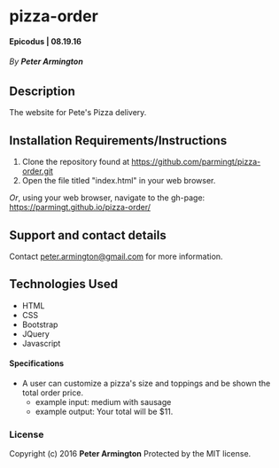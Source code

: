 # pizza-order

#### Epicodus | 08.19.16
###### _By **Peter Armington**_

## Description

The website for Pete's Pizza delivery.

## Installation Requirements/Instructions

1. Clone the repository found at https://github.com/parmingt/pizza-order.git
2. Open the file titled "index.html" in your web browser.

_Or_, using your web browser, navigate to the gh-page: https://parmingt.github.io/pizza-order/

## Support and contact details

Contact peter.armington@gmail.com for more information.

## Technologies Used

* HTML
* CSS
* Bootstrap
* JQuery
* Javascript

#### **Specifications**

* A user can customize a pizza's size and toppings and be shown the total order price.
  * example input: medium with sausage
  * example output: Your total will be $11.


### License

Copyright (c) 2016 **Peter Armington** Protected by the MIT license.
